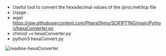 + Useful tool to convert the hexadecimal values of the /proc/net/tcp file
+ Usage :
+ wget https://raw.githubusercontent.com/PharaOhms/SCR1PT1NG/main/Python/hexaConverter.py
+ chmod +x hexaConverter.py
+ python3 hexaConvert.py

![readme-hexaConverter](https://user-images.githubusercontent.com/98988642/172469348-2ef23d62-50dc-4334-8297-f380d0b39f49.png)

